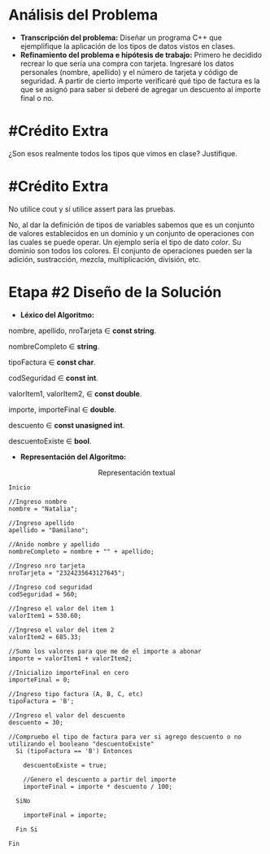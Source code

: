 # Análisis del Problema

- **Transcripción del problema:** Diseñar un programa C++ que ejemplifique la aplicación de los tipos de datos vistos en clases.
- **Refinamiento del problema e hipótesis de trabajo:** Primero he decidido recrear lo que sería una compra con tarjeta. Ingresaré los datos personales (nombre, apellido) y el número de tarjeta y código de seguridad.
A partir de cierto importe verificaré qué tipo de factura es la que se asignó para saber si deberé de agregar un descuento al importe final o no.

# #Crédito Extra
¿Son esos realmente todos los tipos que vimos en clase?
Justifique.

# #Crédito Extra
No utilice cout y sí utilice assert para las pruebas.

No, al dar la definición de tipos de variables sabemos que es un conjunto de valores establecidos en un dominio y un conjunto de operaciones con las cuales se puede operar.
Un ejemplo sería el tipo de dato *color*. Su dominio son todos los colores. El conjunto de operaciones pueden ser la adición, sustracción, mezcla, multiplicación, división, etc.

# Etapa #2 Diseño de la Solución


- **Léxico del Algoritmo:** 

nombre, apellido, nroTarjeta ∈ **const string**.


nombreCompleto ∈ **string**.

tipoFactura ∈ **const char**.


codSeguridad ∈ **const int**.


valorItem1, valorItem2,  ∈ **const double**.


importe, importeFinal ∈ **double**.


descuento ∈ **const unasigned int**.


descuentoExiste ∈ **bool**.



- **Representación del Algoritmo:**

<p align="center">
  Representación textual
</p>

    Inicio
    
    //Ingreso nombre
    nombre = "Natalia";
    
    //Ingreso apellido
    apellido = "Damilano";
    
    //Anido nombre y apellido
    nombreCompleto = nombre + "" + apellido;
    
    //Ingreso nro tarjeta
    nroTarjeta = "2324235643127645";
    
    //Ingreso cod seguridad
    codSeguridad = 560;
    
    //Ingreso el valor del item 1
    valorItem1 = 530.60;
    
    //Ingreso el valor del item 2
    valorItem2 = 685.33;
    
    //Sumo los valores para que me de el importe a abonar
    importe = valorItem1 + valorItem2;
    
    //Inicializo importeFinal en cero
    importeFinal = 0;
    
    //Ingreso tipo factura (A, B, C, etc)
    tipoFactura = 'B';
    
    //Ingreso el valor del descuento
    descuento = 30;

    //Compruebo el tipo de factura para ver si agrego descuento o no utilizando el booleano "descuentoExiste"
      Si (tipoFactura == 'B') Entonces
    
        descuentoExiste = true;
      
        //Genero el descuento a partir del importe
        importeFinal = importe * descuento / 100;

      SiNo
    
        importeFinal = importe;
        
      Fin Si
    
    Fin
